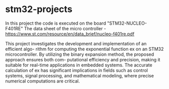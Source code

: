 # stm32-projects
In this project the code is executed on the board "STM32-NUCLEO-F401RE"
The data sheet of the micro controller - https://www.st.com/resource/en/data_brief/nucleo-f401re.pdf

This project investigates the development and implementation of an efficient algo-
rithm for computing the exponential function ex on an STM32 microcontroller. By
utilizing the binary expansion method, the proposed approach ensures both com-
putational efficiency and precision, making it suitable for real-time applications in
embedded systems. The accurate calculation of ex has significant implications in
fields such as control systems, signal processing, and mathematical modeling, where
precise numerical computations are critical.

